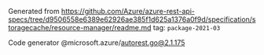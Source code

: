 Generated from https://github.com/Azure/azure-rest-api-specs/tree/d9506558e6389e62926ae385f1d625a1376a0f9d/specification/storagecache/resource-manager/readme.md tag: `package-2021-03`

Code generator @microsoft.azure/autorest.go@2.1.175


